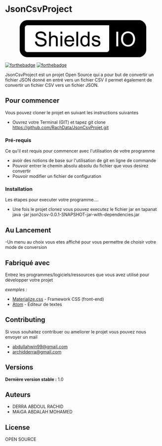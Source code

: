 # JsonCsvProject

<p align="center">
    <img src="https://raw.githubusercontent.com/badges/shields/master/frontend/images/logo.svg?sanitize=true"
        height="120">
</p>

[![forthebadge](http://forthebadge.com/images/badges/built-with-love.svg)](http://forthebadge.com)  [![forthebadge](https://forthebadge.com/images/badges/oooo-kill-em.svg)](https://forthebadge.com)

 JsonCsvProject est un projet Open Source qui a pour but de convertir un fichier JSON donné en entré vers un fichier CSV
 il permet également de convertir un fichier CSV vers un fichier JSON.


## Pour commencer

Vous pouvez cloner le projet en suivant les instructions suivantes
- Ouvrez votre Terminal (GIT) et tapez git clone https://github.com/RachData/JsonCsvProjet.git

### Pré-requis

Ce qu'il est requis pour commencer avec l'utilisation de votre programme 

- avoir des notions de base sur l'utilisation de git en ligne de commande 
- Pouvoir entrer le chemin absolu absolu du fichier que vous desirez convertir
- Pouvoir modifier un fichier de configuration

### Installation

Les étapes pour executer votre programme....

- Une fois le projet clonez vous pouvez executez le fichier jar en tapanat java -jar json2csv-0.0.1-SNAPSHOT-jar-with-dependencies.jar

## Au Lancement

-Un menu au choix vous etes affiché pour vous permettre de choisir votre mode de conversion

## Fabriqué avec

Entrez les programmes/logiciels/ressources que vous avez utilisé pour développer votre projet

_exemples :_
* [Materialize.css](http://materializecss.com) - Framework CSS (front-end)
* [Atom](https://atom.io/) - Editeur de textes

## Contributing

Si vous souhaitez contribuer ou ameliorer le projet vous pouvez nous envoyer un mail 
- abdullahwin99@gmail.com
- archidderra@gmail.com

## Versions

**Dernière version stable :** 1.0

## Auteurs
- DERRA ABDOUL RACHID
- MAiGA ABDALAH MOHAMED

## License

OPEN SOURCE

